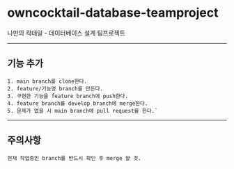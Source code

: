 # owncocktail-database-teamproject

나만의 칵테일 - 데이터베이스 설계 팀프로젝트

---

## 기능 추가

```
1. main branch를 clone한다.
2. feature/기능명 branch를 만든다.
3. 구현한 기능을 feature branch에 push한다.
4. feature branch를 develop branch에 merge한다.
5. 문제가 없을 시 main branch에 pull request를 한다.`
```

---

## 주의사항

```
현재 작업중인 branch를 반드시 확인 후 merge 할 것.
```

